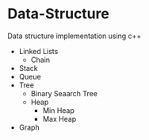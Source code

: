 # Data-Structure
Data structure implementation using c++
* Linked Lists 
    *  Chain
* Stack
* Queue
* Tree
  * Binary Seaarch Tree
  * Heap
    * Min Heap
    * Max Heap
* Graph
